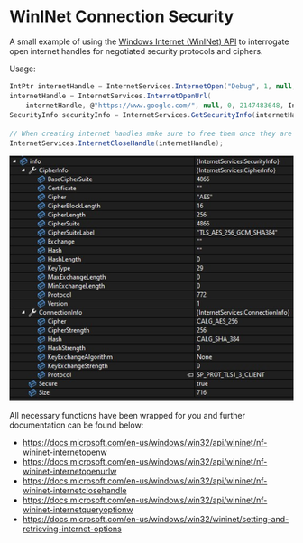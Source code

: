 # WinINet Connection Security
A small example of using the [Windows Internet (WinINet) API](https://docs.microsoft.com/en-us/windows/win32/wininet/portal) to interrogate open internet handles for negotiated security protocols and ciphers.

Usage:

```C#
IntPtr internetHandle = InternetServices.InternetOpen("Debug", 1, null, null, 0);
internetHandle = InternetServices.InternetOpenUrl(
    internetHandle, @"https://www.google.com/", null, 0, 2147483648, IntPtr.Zero);
SecurityInfo securityInfo = InternetServices.GetSecurityInfo(internetHandle);

// When creating internet handles make sure to free them once they are no longer needed.
InternetServices.InternetCloseHandle(internetHandle);
```

![Locals View](https://github.com/BL1NDX3N0N/WinINet-Connection-Security/blob/main/assets/LocalsView.jpg)

All necessary functions have been wrapped for you and further documentation can be found below:

- https://docs.microsoft.com/en-us/windows/win32/api/wininet/nf-wininet-internetopenw
- https://docs.microsoft.com/en-us/windows/win32/api/wininet/nf-wininet-internetopenurlw
- https://docs.microsoft.com/en-us/windows/win32/api/wininet/nf-wininet-internetclosehandle
- https://docs.microsoft.com/en-us/windows/win32/api/wininet/nf-wininet-internetqueryoptionw
- https://docs.microsoft.com/en-us/windows/win32/wininet/setting-and-retrieving-internet-options
